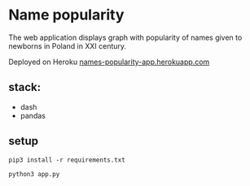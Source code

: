 # Name popularity
The web application displays graph with popularity of names given to newborns in Poland in XXI century. 

Deployed on Heroku [names-popularity-app.herokuapp.com](https://names-popularity-app.herokuapp.com "deployed on heroku")

## stack:
* dash
* pandas

## setup
`pip3 install -r requirements.txt`

`python3 app.py`
